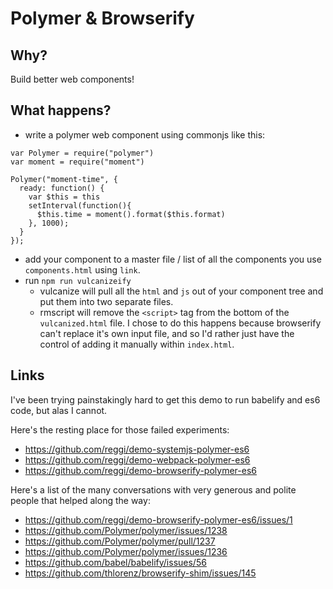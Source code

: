 # Polymer & Browserify

## Why? 

Build better web components!

## What happens?

* write a polymer web component using commonjs like this:

```
var Polymer = require("polymer")
var moment = require("moment")

Polymer("moment-time", {
  ready: function() {
    var $this = this
    setInterval(function(){
      $this.time = moment().format($this.format)
    }, 1000);
  }
});
```

* add your component to a master file / list of all the components you use `components.html` using `link`.
* run `npm run vulcanizeify`
	* vulcanize will pull all the `html` and `js` out of your component tree and put them into two separate files.
	* rmscript will remove the `<script>` tag from the bottom of the `vulcanized.html` file. I chose to do this happens because browserify can't replace it's own input file, and so I'd rather just have the control of adding it manually within `index.html`.
	

## Links

I've been trying painstakingly hard to get this demo to run babelify and es6 code, but alas I cannot. 

Here's the resting place for those failed experiments:

* https://github.com/reggi/demo-systemjs-polymer-es6
* https://github.com/reggi/demo-webpack-polymer-es6
* https://github.com/reggi/demo-browserify-polymer-es6

Here's a list of the many conversations with very generous and polite people that helped along the way:

* https://github.com/reggi/demo-browserify-polymer-es6/issues/1
* https://github.com/Polymer/polymer/issues/1238
* https://github.com/Polymer/polymer/pull/1237
* https://github.com/Polymer/polymer/issues/1236
* https://github.com/babel/babelify/issues/56
* https://github.com/thlorenz/browserify-shim/issues/145

